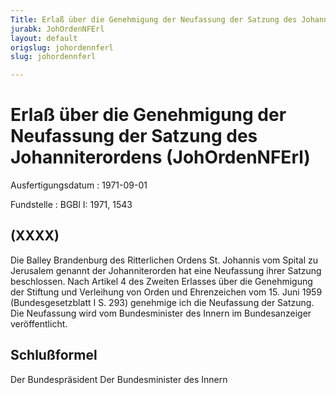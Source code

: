 ```yaml
---
Title: Erlaß über die Genehmigung der Neufassung der Satzung des Johanniterordens
jurabk: JohOrdenNFErl
layout: default
origslug: johordennferl
slug: johordennferl

---
```


# Erlaß über die Genehmigung der Neufassung der Satzung des Johanniterordens (JohOrdenNFErl)

Ausfertigungsdatum
:   1971-09-01

Fundstelle
:   BGBl I: 1971, 1543

## (XXXX)

Die Balley Brandenburg des Ritterlichen Ordens St. Johannis vom Spital
zu Jerusalem genannt der Johanniterorden hat eine Neufassung ihrer
Satzung beschlossen.
Nach Artikel 4 des Zweiten Erlasses über die Genehmigung der Stiftung
und Verleihung von Orden und Ehrenzeichen vom 15. Juni 1959
(Bundesgesetzblatt I S. 293) genehmige ich die Neufassung der Satzung.
Die Neufassung wird vom Bundesminister des Innern im Bundesanzeiger
veröffentlicht.

## Schlußformel

Der Bundespräsident
Der Bundesminister des Innern


